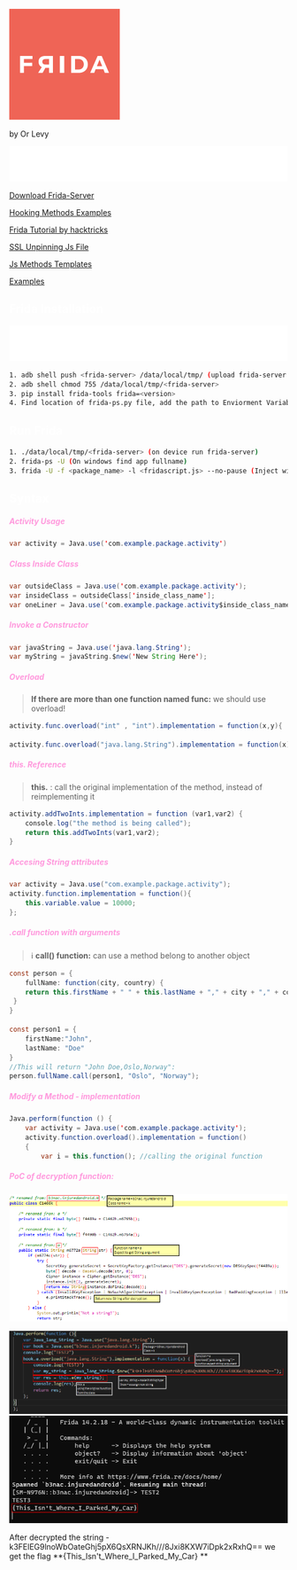 ![alt text](https://github.com/ImLevys/ImLevys.github.io/blob/main/Android/images/frida.png?raw=true) 

by Or Levy 

![alt text](https://raw.githubusercontent.com/ImLevys/ImLevys.github.io/210227953ae032e4c68ca06862be39ca408c63cc/Android/images/reference.svg)

 [Download Frida-Server](https://github.com/frida/frida/releases) 
 
 [Hooking Methods Examples](https://neo-geo2.gitbook.io/adventures-on-security/frida-scripting-guide/methods)
 
 [Frida Tutorial by hacktricks](https://book.hacktricks.xyz/mobile-apps-pentesting/android-app-pentesting/frida-tutorial) 
 
 [SSL Unpinning Js File](https://github.com/httptoolkit/frida-android-unpinning) 
 
 [Js Methods Templates](https://appsec-labs.com/portal/frida-cheatsheet-for-android/)
 
 [Examples](https://github.com/11x256/frida-android-examples)

<h2 style="color:#ffffff">Frida Installation</h2>

![alt text](https://raw.githubusercontent.com/ImLevys/ImLevys.github.io/c575f9cfff34f358725a559b7351a6496e23bd70/Android/images/warning-markup.svg)
```bash
1. adb shell push <frida-server> /data/local/tmp/ (upload frida-server to device)
2. adb shell chmod 755 /data/local/tmp/<frida-server>
3. pip install frida-tools frida=<version>
4. Find location of frida-ps.py file, add the path to Enviorment Variables. 
```

<h2 style="color:#ffffff">Run Frida</h2>

```bash
1. ./data/local/tmp/<frida-server> (on device run frida-server)
2. frida-ps -U (On windows find app fullname)
3. frida -U -f <package_name> -l <fridascript.js> --no-pause (Inject with Frida)
```

<h2 style="color:#ffffff">Syntax</h2>
<h5 style="color:#ff99dd">Activity Usage</h5>

```java
var activity = Java.use('com.example.package.activity')
```

<h5 style="color:#ff99dd">Class Inside Class </h5> 

```java
var outsideClass = Java.use('com.example.package.activity');
var insideClass = outsideClass['inside_class_name']; 
var oneLiner = Java.use('com.example.package.activity$inside_class_name');
```

<h5 style="color:#ff99dd">Invoke a Constructor </h5>

```java
var javaString = Java.use('java.lang.String');
var myString = javaString.$new('New String Here');  
```

<h5 style="color:#ff99dd">Overload </h5>

> **If there are more than one function named func:** 
> we should use overload!

```java
activity.func.overload("int" , "int").implementation = function(x,y){

activity.func.overload("java.lang.String").implementation = function(x){
```

<h5 style="color:#ff99dd">this. Reference</h5>

> **this.** : call the original implementation of the method, instead of reimplementing it

```java
activity.addTwoInts.implementation = function (var1,var2) {
    console.log("the method is being called");
    return this.addTwoInts(var1,var2);
}
```

<h5 style="color:#ff99dd">Accesing String attributes</h5>

```java
var activity = Java.use("com.example.package.activity");  
activity.function.implementation = function(){
	this.variable.value = 10000;
};
```

<h5 style="color:#ff99dd">.call function with arguments</h5>

> ℹ️ **call() function:** can use a method belong to another object


```java
const person = {  
	fullName: function(city, country) {  
	return this.firstName + " " + this.lastName + "," + city + "," + country;  
 }  
}  
  
const person1 = {  
	firstName:"John",  
	lastName: "Doe"  
}  
//This will return "John Doe,Oslo,Norway":
person.fullName.call(person1, "Oslo", "Norway");
```

<h5 style="color:#ff99dd">Modify a Method - implementation</h5>

```java
Java.perform(function () {
	var activity = Java.use('com.example.package.activity');
	activity.function.overload().implementation = function()
	{
		var i = this.function(); //calling the original function
``` 


<h5 style="color:#ff99dd">PoC of decryption function:</h5>

![alt text](https://github.com/ImLevys/ImLevys.github.io/blob/main/Android/images/example_decypt0%201.png?raw=true)

![alt text](https://github.com/ImLevys/ImLevys.github.io/blob/main/Android/images/example_decypt%202.png?raw=true)
![alt text](https://github.com/ImLevys/ImLevys.github.io/blob/main/Android/images/example_decypt1.png?raw=true)

After decrypted the string -k3FElEG9lnoWbOateGhj5pX6QsXRNJKh///8Jxi8KXW7iDpk2xRxhQ==
we get the flag **{This_Isn't_Where_I_Parked_My_Car} **
